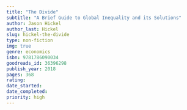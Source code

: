 ```yaml
---
title: "The Divide"
subtitle: "A Brief Guide to Global Inequality and its Solutions"
author: Jason Hickel
author_last: Hickel
slug: hickel-the-divide
type: non-fiction
img: true
genre: economics
isbn: 9781786090034
goodreads_id: 36396298
publish_year: 2018
pages: 368
rating: 
date_started:
date_completed:
priority: high
---
```

